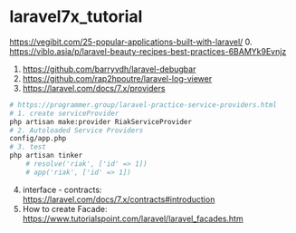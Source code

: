 # laravel7x_tutorial
https://vegibit.com/25-popular-applications-built-with-laravel/
0. https://viblo.asia/p/laravel-beauty-recipes-best-practices-6BAMYk9Evnjz
1. https://github.com/barryvdh/laravel-debugbar
2. https://github.com/rap2hpoutre/laravel-log-viewer
3. https://laravel.com/docs/7.x/providers
```bash
# https://programmer.group/laravel-practice-service-providers.html
# 1. create serviceProvider
php artisan make:provider RiakServiceProvider
# 2. Autoloaded Service Providers 
config/app.php
# 3. test
php artisan tinker
    # resolve('riak', ['id' => 1])
    # app('riak', ['id' => 1])
```
4. interface - contracts: https://laravel.com/docs/7.x/contracts#introduction
5. How to create Facade: https://www.tutorialspoint.com/laravel/laravel_facades.htm
